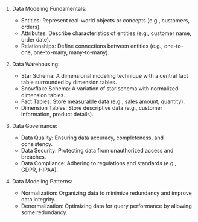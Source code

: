 1. Data Modeling Fundamentals:
    - Entities: Represent real-world objects or concepts (e.g., customers, orders).
    - Attributes: Describe characteristics of entities (e.g., customer name, order date).
    - Relationships: Define connections between entities (e.g., one-to-one, one-to-many, many-to-many).

2. Data Warehousing:
    - Star Schema: A dimensional modeling technique with a central fact table surrounded by dimension tables.
    - Snowflake Schema: A variation of star schema with normalized dimension tables.
    - Fact Tables: Store measurable data (e.g., sales amount, quantity).
    - Dimension Tables: Store descriptive data (e.g., customer information, product details).

3. Data Governance:
    - Data Quality: Ensuring data accuracy, completeness, and consistency.
    - Data Security: Protecting data from unauthorized access and breaches.
    - Data Compliance: Adhering to regulations and standards (e.g., GDPR, HIPAA).

4. Data Modeling Patterns:
    - Normalization: Organizing data to minimize redundancy and improve data integrity.
    - Denormalization: Optimizing data for query performance by allowing some redundancy.
